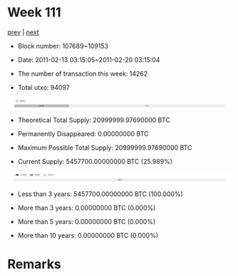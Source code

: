 # Week 111

[prev](week0110.md) | [next](week0112.md)

- Block number: 107689~109153

- Date: 2011-02-13 03:15:05~2011-02-20 03:15:04

- The number of transaction this week: 14262

- Total utxo: 94097

![](../images/mined_week0111.png)

- Theoretical Total Supply: 20999999.97690000 BTC

- Permanently Disappeared: 0.00000000 BTC

- Maximum Possible Total Supply: 20999999.97690000 BTC

- Current Supply: 5457700.00000000 BTC (25.989%)

![](../images/year_week0111.png)


- Less than 3 years: 5457700.00000000 BTC (100.000%)

- More than 3 years: 0.00000000 BTC (0.000%)

- More than 5 years: 0.00000000 BTC (0.000%)

- More than 10 years: 0.00000000 BTC (0.000%)

# Remarks

